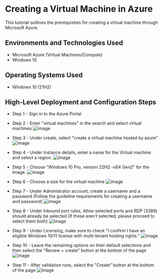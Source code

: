 <h1>Creating a Virtual Machine in Azure</h1>
This tutorial outlines the prerequisites for creating a virtual machine through Microsoft Azure.<br />

<h2>Environments and Technologies Used</h2>

- Microsoft Azure (Virtual Machines/Compute)
- Windows 10

<h2>Operating Systems Used</h2>

- Windows 10 (21H2)

<h2>High-Level Deployment and Configuration Steps</h2>

- Step 1 - Sign in to the Azure Portal
- Step 2 - Enter "virtual machines" in the search and select virtual machines
  ![image](https://github-production-user-asset-6210df.s3.amazonaws.com/148407820/278903538-752fe8c3-c4b3-41d2-afdf-8d27012a532d.png?X-Amz-Algorithm=AWS4-HMAC-SHA256&X-Amz-Credential=AKIAVCODYLSA53PQK4ZA%2F20240914%2Fus-east-1%2Fs3%2Faws4_request&X-Amz-Date=20240914T222611Z&X-Amz-Expires=300&X-Amz-Signature=2536e808b4ae36f203bfcface1bf2e71553d6bc4041622761dc724062746e9ed&X-Amz-SignedHeaders=host&actor_id=118127699&key_id=0&repo_id=711641284)

- Step 3 - Under create, select "create a virtual machine hosted by azure"
  ![image](https://github-production-user-asset-6210df.s3.amazonaws.com/148407820/278903538-752fe8c3-c4b3-41d2-afdf-8d27012a532d.png?X-Amz-Algorithm=AWS4-HMAC-SHA256&X-Amz-Credential=AKIAVCODYLSA53PQK4ZA%2F20240914%2Fus-east-1%2Fs3%2Faws4_request&X-Amz-Date=20240914T222611Z&X-Amz-Expires=300&X-Amz-Signature=2536e808b4ae36f203bfcface1bf2e71553d6bc4041622761dc724062746e9ed&X-Amz-SignedHeaders=host&actor_id=118127699&key_id=0&repo_id=711641284)

- Step 4 - Under Instance details, enter a name for the Virtual machine and select a region.
  ![image](https://github-production-user-asset-6210df.s3.amazonaws.com/148407820/278903858-99c32169-b844-400a-9b15-dd87a845d509.png?X-Amz-Algorithm=AWS4-HMAC-SHA256&X-Amz-Credential=AKIAVCODYLSA53PQK4ZA%2F20240914%2Fus-east-1%2Fs3%2Faws4_request&X-Amz-Date=20240914T222640Z&X-Amz-Expires=300&X-Amz-Signature=4ad0e50e4958acdc625f42f7ab25ccdd3dd16e41d4ba44c18e0631e9b3a26835&X-Amz-SignedHeaders=host&actor_id=118127699&key_id=0&repo_id=711641284)

- Step 5 - Choose "Windows 10 Pro, version 22H2 -x64 Gen2" for the Image.
  ![image](https://github-production-user-asset-6210df.s3.amazonaws.com/148407820/278905762-c4f6636e-b772-4c4e-a559-240c30138301.png?X-Amz-Algorithm=AWS4-HMAC-SHA256&X-Amz-Credential=AKIAVCODYLSA53PQK4ZA%2F20240914%2Fus-east-1%2Fs3%2Faws4_request&X-Amz-Date=20240914T222716Z&X-Amz-Expires=300&X-Amz-Signature=871f788a1d6f5c53809a8134f5d595be66ea169f05698272a6b627113e162fc9&X-Amz-SignedHeaders=host&actor_id=118127699&key_id=0&repo_id=711641284)

- Step 6 - Choose a size for the virtual machine
  ![image](https://github-production-user-asset-6210df.s3.amazonaws.com/148407820/278906014-3f7a952c-3e42-443f-9a2d-dfeebd0f9734.png?X-Amz-Algorithm=AWS4-HMAC-SHA256&X-Amz-Credential=AKIAVCODYLSA53PQK4ZA%2F20240914%2Fus-east-1%2Fs3%2Faws4_request&X-Amz-Date=20240914T222738Z&X-Amz-Expires=300&X-Amz-Signature=027acea5fcf218f15ee35e5da2ba1f1067e44c0603cdbe882a98f2cde2154ddf&X-Amz-SignedHeaders=host&actor_id=118127699&key_id=0&repo_id=711641284)

- Step 7 - Under Administrator account, create a username and a password (Follow the guideline requirements for creating a username and password)
  ![image](https://github-production-user-asset-6210df.s3.amazonaws.com/148407820/278906088-dd507569-e202-4389-8f06-f6a64a7c2234.png?X-Amz-Algorithm=AWS4-HMAC-SHA256&X-Amz-Credential=AKIAVCODYLSA53PQK4ZA%2F20240914%2Fus-east-1%2Fs3%2Faws4_request&X-Amz-Date=20240914T222802Z&X-Amz-Expires=300&X-Amz-Signature=b4b6199c294eecf61edbe6cab326f2b687b21c846e766ec6ce9adbcc4a991a5b&X-Amz-SignedHeaders=host&actor_id=118127699&key_id=0&repo_id=711641284)

- Step 8 - Under Inbound port rules, Allow selected ports and RDP (3389) should already be selected (If these aren't selected, please proceed to select them both)
  ![image](https://github-production-user-asset-6210df.s3.amazonaws.com/148407820/278906408-6543e060-753e-437e-b96d-bec31d706451.png?X-Amz-Algorithm=AWS4-HMAC-SHA256&X-Amz-Credential=AKIAVCODYLSA53PQK4ZA%2F20240914%2Fus-east-1%2Fs3%2Faws4_request&X-Amz-Date=20240914T222827Z&X-Amz-Expires=300&X-Amz-Signature=46460bed7f25aa12dc914add51ea7552010eeeebecdde79e10c5469fd1dd5813&X-Amz-SignedHeaders=host&actor_id=118127699&key_id=0&repo_id=711641284)

- Step 9 - Under Licensing, make sure to check "I confirm I have an eligible Windows 10/11 license with multi-tenant hosting rights."
  ![image](https://github-production-user-asset-6210df.s3.amazonaws.com/148407820/278907268-9c7de4e4-5c03-4e13-bf76-2d1a134f49b0.png?X-Amz-Algorithm=AWS4-HMAC-SHA256&X-Amz-Credential=AKIAVCODYLSA53PQK4ZA%2F20240914%2Fus-east-1%2Fs3%2Faws4_request&X-Amz-Date=20240914T222854Z&X-Amz-Expires=300&X-Amz-Signature=341ddfa852eb15d031ddc809c655e4e8be401a091f7f2d1b6e9da171d1131de4&X-Amz-SignedHeaders=host&actor_id=118127699&key_id=0&repo_id=711641284)

- Step 10 - Leave the remaining options on their default selections and then select the "Review + create" button at the bottom of the page
  ![image](https://github-production-user-asset-6210df.s3.amazonaws.com/148407820/278907419-e9362617-a2af-4f24-a93c-9b0da967abac.png?X-Amz-Algorithm=AWS4-HMAC-SHA256&X-Amz-Credential=AKIAVCODYLSA53PQK4ZA%2F20240914%2Fus-east-1%2Fs3%2Faws4_request&X-Amz-Date=20240914T222915Z&X-Amz-Expires=300&X-Amz-Signature=f48023e1ea0f948dec9084b6fb6058421a0f1122640a80e4a0113e70fb0269a7&X-Amz-SignedHeaders=host&actor_id=118127699&key_id=0&repo_id=711641284)

- Step 11 - After validation runs, select the "Create" button at the bottom of the page
  ![image](https://github-production-user-asset-6210df.s3.amazonaws.com/148407820/278907380-70f6d7ad-1105-479d-a4ee-982e08cd36b1.png?X-Amz-Algorithm=AWS4-HMAC-SHA256&X-Amz-Credential=AKIAVCODYLSA53PQK4ZA%2F20240914%2Fus-east-1%2Fs3%2Faws4_request&X-Amz-Date=20240914T222937Z&X-Amz-Expires=300&X-Amz-Signature=035903da6b98ce63c885c8abd015c07bcd022157eb150b57fb05c9cf8dadb101&X-Amz-SignedHeaders=host&actor_id=118127699&key_id=0&repo_id=711641284)
